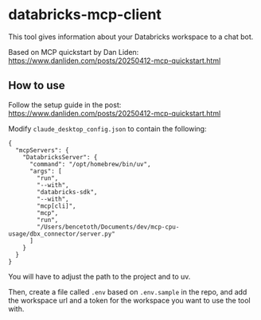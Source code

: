 # databricks-mcp-client

This tool gives information about your Databricks workspace to a chat bot.

Based on MCP quickstart by Dan Liden: <https://www.danliden.com/posts/20250412-mcp-quickstart.html>

## How to use

Follow the setup guide in the post: <https://www.danliden.com/posts/20250412-mcp-quickstart.html>

Modify `claude_desktop_config.json` to contain the following:

```[json]
{
  "mcpServers": {
    "DatabricksServer": {
      "command": "/opt/homebrew/bin/uv",
      "args": [
        "run",
        "--with",
        "databricks-sdk",
        "--with",
        "mcp[cli]",
        "mcp",
        "run",
        "/Users/bencetoth/Documents/dev/mcp-cpu-usage/dbx_connector/server.py"
      ]
    }
  }
}
```

You will have to adjust the path to the project and to uv.

Then, create a file called `.env` based on `.env.sample` in the repo, and add the workspace url and a token for the workspace you want to use the tool with.
